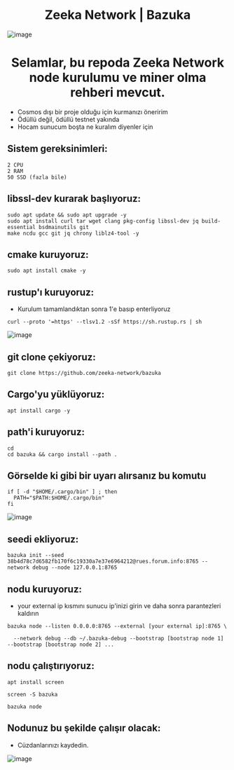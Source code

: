 <h1 align="center"> Zeeka Network | Bazuka </h1>

![image](https://user-images.githubusercontent.com/101149671/188958599-67a3b79f-9dc1-450f-b2fd-4461598b9100.png)

<h1 align="center"> Selamlar, bu repoda Zeeka Network node kurulumu ve miner olma rehberi mevcut. </h1>

 * Cosmos dışı bir proje olduğu için kurmanızı öneririm
 * Ödüllü değil, ödüllü testnet yakında
 * Hocam sunucum boşta ne kuralım diyenler için

## Sistem gereksinimleri:
```
2 CPU
2 RAM
50 SSD (fazla bile)
```

## libssl-dev kurarak başlıyoruz:
```
sudo apt update && sudo apt upgrade -y
sudo apt install curl tar wget clang pkg-config libssl-dev jq build-essential bsdmainutils git 
make ncdu gcc git jq chrony liblz4-tool -y
```

## cmake kuruyoruz:
```
sudo apt install cmake -y
```

## rustup'ı kuruyoruz:

 * Kurulum tamamlandıktan sonra 1'e basıp enterliyoruz

```
curl --proto '=https' --tlsv1.2 -sSf https://sh.rustup.rs | sh
```
![image](https://user-images.githubusercontent.com/101149671/188959152-b52fae46-8004-4fa5-9ca3-e0758c6f3301.png)

## git clone çekiyoruz:
```
git clone https://github.com/zeeka-network/bazuka
```

## Cargo'yu yüklüyoruz:
```
apt install cargo -y
```

## path'i kuruyoruz:

```
cd
cd bazuka && cargo install --path .
```

## Görselde ki gibi bir uyarı alırsanız bu komutu
```
if [ -d "$HOME/.cargo/bin" ] ; then
  PATH="$PATH:$HOME/.cargo/bin"
fi
```

![image](https://user-images.githubusercontent.com/101149671/188959534-3ea71c13-fe85-430b-8cdb-8c0650c982ec.png)

## seedi ekliyoruz:
```
bazuka init --seed 38b4d78c7d6582fb170f6c19330a7e37e6964212@rues.forum.info:8765 --network debug --node 127.0.0.1:8765
```

## nodu kuruyoruz:

 * your external ip kısmını sunucu ip'inizi girin ve daha sonra parantezleri kaldırın
```
bazuka node --listen 0.0.0.0:8765 --external [your external ip]:8765 \

  --network debug --db ~/.bazuka-debug --bootstrap [bootstrap node 1] --bootstrap [bootstrap node 2] ...
```

## nodu çalıştırıyoruz:
```
apt install screen
```
```
screen -S bazuka
```
```
bazuka node
```

## Nodunuz bu şekilde çalışır olacak:

 * Cüzdanlarınızı kaydedin.

![image](https://user-images.githubusercontent.com/101149671/188964602-895b445c-8829-4d72-bb5a-ed57a0a41f84.png)






